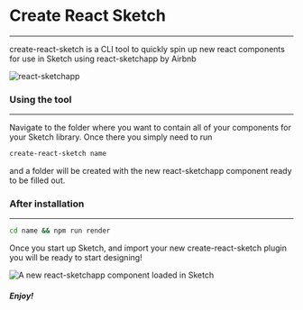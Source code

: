 # Create React Sketch
---
create-react-sketch is a CLI tool to quickly spin up new react components for use in Sketch using react-sketchapp by Airbnb

![react-sketchapp](https://camo.githubusercontent.com/7a75c94cd088b6ae393cc2648d6d7f9a45ff0b5a/68747470733a2f2f636c6475702e636f6d2f4d785356456b635f67622e706e67)

### Using the tool
---
Navigate to the folder where you want to contain all of your components for your Sketch library.
Once there you simply need to run
```bash
create-react-sketch name
```

and a folder will be created with the new react-sketchapp component ready to be filled out.

### After installation
---
```bash
cd name && npm run render
```

Once you start up Sketch, and import your new create-react-sketch plugin you will be ready to start designing!

![A new react-sketchapp component loaded in Sketch](https://i.imgur.com/NO2slEE.png)

##### Enjoy!